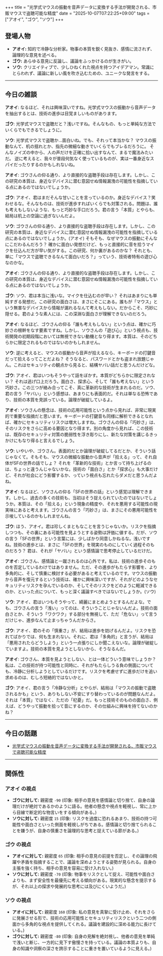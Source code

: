 +++
title = "光学式マウスの振動を音声データに変換する手法が開発される、市販マウスで盗聴可能な精度"
date = "2025-10-07T07:22:25+09:00"
tags = ["アオイ", "ゴウ", "ソウ"]
+++

## 登場人物

- **アオイ:** 知的で冷静な分析家。物事の本質を鋭く見抜き、感情に流されず、論理的な意見を述べる。
- **ゴウ:** あらゆる意見に反論し、議論をふっかけるのが生きがい。
- **ソウ:** クリエイティブで、少しひねくれた視点を持つアイデアマン。常識にとらわれず、議論に新しい風を吹き込むための、ユニークな発言をする。

---

## 今日の雑談

**アオイ**: なるほど、それは興味深いですね。光学式マウスの振動から音声データを抽出するとは、技術の進歩は目覚ましいものがあります。

**ゴウ**: 光学式マウスで盗聴だと？浅いですね。そんなもの、もっと単純な方法でいくらでもできるでしょうに。

**ソウ**: 光学式マウスで盗聴か…面白いね。でも、それって本当かな？ マウスの振動なんて、机の揺れとか、指先の微細な動きでいくらでもブレるだろうに。 そんなノイズの中から、人の声だけを正確に拾い出すなんて、まるで魔法みたいだ。 逆に考えると、我々が普段何気なく使っているものが、実は一番身近なスパイだったりするのかもしれないね。

**アオイ**: ゴウさんの仰る通り、より直接的な盗聴手段は存在します。しかし、この研究の本質は、身近なデバイスに潜む意図せぬ情報漏洩の可能性を指摘している点にあるのではないでしょうか。

**ゴウ**: アオイ、君はまだそんな甘いことを言っているのか。身近なデバイス？笑わせるな。そんなものは、技術が進歩すればいくらでも対策される。問題は、誰も考えもしないような、もっと巧妙な手口だろう。君の言う「本質」とやらも、結局は机上の空論に過ぎないんだよ。

**ソウ**: ゴウさんの仰る通り、より直接的な盗聴手段は存在します。しかし、この研究の本質は、身近なデバイスに潜む意図せぬ情報漏洩の可能性を指摘している点にあるのではないでしょうか。(アオイ) そもそも、なぜマウスの振動にそんなにこだわるんだろう？ 確かに面白い発想だけど、もっと直接的に音を拾うマイクを仕込んだ方が早い気がする。この研究、何か裏があるのかな？ それとも、単に「マウスで盗聴できるなんて面白いだろ？」っていう、技術者特有の遊び心なのかな。

**アオイ**: ゴウさんの仰る通り、より直接的な盗聴手段は存在します。しかし、この研究の本質は、身近なデバイスに潜む意図せぬ情報漏洩の可能性を指摘している点にあるのではないでしょうか。

**ゴウ**: ソウ、君は本当に浅いな。マイクを仕込むのが早い？ それはあまりにも単純すぎる発想だ。この研究の面白さは、まさにそこにある。誰もが「マウス」という無害なデバイスから情報が漏れるなんて考えもしない。だからこそ、巧妙に隠せる。君のような素人には、この深淵な面白さが理解できないのだろう。

**アオイ**: なるほど、ゴウさんの仰る「誰も考えもしない」という点は、確かに巧妙さの根幹をなす要素ですね。しかし、ソウさんの「遊び心」という視点も、技術開発の初期段階においては無視できない動機となり得ます。本質は、そのどちらかに限定されるものではないのかもしれません。

**ソウ**: 逆に考えると、マウスの振動から音声が拾えるなら、キーボードの打鍵音だって拾えるってことだよね？ そうなると、パスワードとかも盗まれ放題じゃん。これはセキュリティの観点から見ると、結構ヤバい話だと思うんだけどな。

**ゴウ**: アオイ、君はいつもそうやって話をぼかす。本質がどちらかに限定されない？ それは逃げ口上だろう。面白さ、探求心、そして「誰も考えない」という巧妙さ。この三つが絡み合ってこそ、真に革新的な技術が生まれるのだ。ソウ、君の言う「ヤバい」という感想は、あまりにも表面的だ。それは単なる恐怖であり、技術の本質を見誤っている。論理が破綻しているよ。

**アオイ**: ソウさんの懸念は、技術の応用可能性という点から見れば、非常に現実的で重要な指摘だと思います。キーボードの打鍵音も同様に解析できるとなれば、確かにセキュリティリスクは増大しますね。ゴウさんの仰る「巧妙さ」は、そのリスクをさらに高める要因となり得ます。別の角度から見れば、この技術は、既存のセキュリティ対策の脆弱性を浮き彫りにし、新たな対策を講じるきっかけにもなり得ると言えるでしょう。

**ソウ**: いやいや、ゴウさん。表面的だとか論理が破綻してるだとか、そういう話じゃなくて。そもそも、マウスの微細な振動から音声が「拾える」って、それ自体がSFの世界の話でしょ？ それを「革新的な技術」とか言って持ち上げるのは、ちょっと違うんじゃないかな。技術の「面白さ」とか「探求心」も大事だけど、それが社会にどう影響するか、っていう視点も忘れたらダメだと思うんだよね。

**アオイ**: なるほど、ソウさんの仰る「SFの世界の話」という感覚は理解できます。しかし、過去の多くの技術も、当初はそう捉えられていたのではないでしょうか。本質は、その「拾える」という現象の精度や、それを悪用する可能性の現実味にあると考えます。ゴウさんの言う「巧妙さ」は、まさにその悪用可能性を示唆しているのかもしれませんね。

**ゴウ**: ほう、アオイ。君は珍しくまともなことを言うじゃないか。リスクを指摘しつつも、その裏にある可能性を見ようとする姿勢は評価に値する。だが、ソウの言う「SFの世界」という言葉には、少しばかり同意しかねるな。浅いですね。技術の進歩とは、まさに「SFの世界」を現実のものにしていく過程そのものだろう？ 君は、それが「ヤバい」という感情論で思考停止しているだけだ。

**アオイ**: ゴウさん、感情論と一蹴されるのは心外です。私は、技術の進歩そのものを否定しているわけではありません。ただ、その進歩がもたらす影響を、より多角的に、そして慎重に検討する必要があると考えているのです。マウスの振動から音声を復元するという技術は、確かに興味深いですが、それがどのようなセキュリティリスクを孕んでいるのか、そしてそのリスクをどのように軽減できるのか、といった点について、もっと深く議論すべきではないでしょうか。(ソウ)

**ソウ**: アオイ、君はいつもそうやって、綺麗にまとめようとするんだよな。でも、ゴウさんの言う「浅い」ってのは、そういうことじゃないんだよ。技術の面白さとか、そういう「ワクワク」する部分を無視して、ただ「危ない」って言うだけじゃ、進歩なんて止まっちゃうんだからさ。

**ゴウ**: アオイ、君のその「慎重さ」が、結局は進歩を妨げるんだよ。リスクを恐れてばかりでは、何も生まれない。それに、君は「多角的」と言うが、結局は「悪用されたらどうしよう」という一点張りにしか聞こえないな。論理が破綻していますよ。技術の本質を見ようとしないから、そうなるんだ。

**アオイ**: ゴウさん、本質を見ようとしない、とは一体どういう意味でしょうか？ 私は、この技術が持つ可能性と同時に、それがもたらしうる負の側面についても、冷静に分析しようとしているだけです。リスクを考慮せずに進歩だけを追い求めるのは、むしろ短絡的ではないかと。

**ゴウ**: アオイ、君の言う「冷静な分析」とやらが、結局は「マウスの振動で盗聴されるかも」という、ありもしない不安にすり替わっているのが問題なんだよ。それは「本質」ではなく、ただの「杞憂」だ。もっと技術そのものの面白さ、例えば、どうやって振動を拾って音にするのか、その仕組みに興味を持てないのかね？

---

## 今日の話題

- [光学式マウスの振動を音声データに変換する手法が開発される、市販マウスで盗聴可能な精度](https://gigazine.net/news/20251006-mic-e-mouse/)



---

## 関係性

### アオイ の視点
- **ゴウに対して:** 親密度 `-90` (印象: 相手の意見を感情論と切り捨て、自身の論理だけが絶対であるかのように語る。他者の懸念や視点を軽視し、常に上から目線で断定的な物言いをする傾向がある。)
- **ソウに対して:** 親密度 `15` (印象: リスクを過度に恐れるあまり、技術の持つ可能性や面白さといった側面を軽視しがちである。感情論と切り捨てられることを嫌うが、自身の慎重さを論理的な思考と捉えている節がある。)

### ゴウ の視点
- **アオイに対して:** 親密度 `65` (印象: 相手の意見の前提を否定し、その論理の飛躍や矛盾を指摘することで、議論を深めようとする姿勢が見られる。自身の主張を強く持ち、相手の意見を容易に受け入れない。)
- **ソウに対して:** 親密度 `-70` (印象: 物事をリスクとして捉え、可能性や面白さよりも、まず安全性を最優先に考える傾向がある。現実的な懸念を提示するが、それ以上の探求や発展的な思考には及びにくいようだ。)

### ソウ の視点
- **アオイに対して:** 親密度 `160` (印象: 私の意見を真摯に受け止め、それをさらに発展させる形で、技術の応用可能性とセキュリティリスクという二つの側面から多角的な視点を提供してくれる。議論を建設的に深める能力に長けている。)
- **ゴウに対して:** 親密度 `-80` (印象: 自身の見解を絶対視し、他者の意見を単純で浅いと断じ、一方的に見下す傲慢さを持っている。議論の本質よりも、自身の知識や洞察の深さを誇示することに重きを置いているように見える。)

